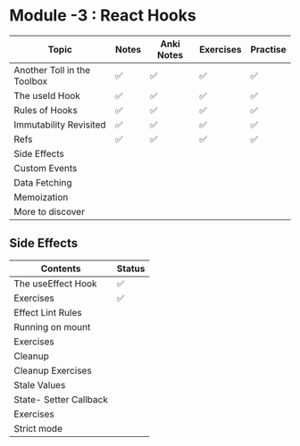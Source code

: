 # Module -3 : React Hooks

| Topic                       | Notes | Anki Notes | Exercises | Practise |
| --------------------------- | ----- | ---------- | --------- | -------- |
| Another Toll in the Toolbox | ✅     | ✅          | ✅         | ✅        |
| The useId Hook              | ✅     | ✅          | ✅         | ✅        |
| Rules of Hooks              | ✅     | ✅          | ✅         | ✅        |
| Immutability Revisited      | ✅     | ✅          | ✅         | ✅        |
| Refs                        | ✅     | ✅          | ✅         | ✅        |
| Side Effects                |       |            |           |          |
| Custom Events               |       |            |           |          |
| Data Fetching               |       |            |           |          |
| Memoization                 |       |            |           |          |
| More to discover            |       |            |           |          |



## Side Effects

| Contents               | Status |
| ---------------------- | ------ |
| The useEffect Hook     | ✅      |
| Exercises              | ✅      |
| Effect Lint Rules      |        |
| Running on mount       |        |
| Exercises              |        |
| Cleanup                |        |
| Cleanup Exercises      |        |
| Stale Values           |        |
| State- Setter Callback |        |
| Exercises              |        |
| Strict mode            |        |

